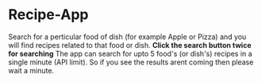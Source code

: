 # Recipe-App
Search for a perticular food of dish (for example Apple or Pizza) and you will find recipes related to that food or dish.
**Click the search button twice for searching**
The app can search for upto 5 food's (or dish's) recipes in a single minute (API limit). So if you see the results arent coming then please wait a minute.
